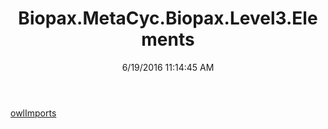 ﻿---
title: Biopax.MetaCyc.Biopax.Level3.Elements
date: 6/19/2016 11:14:45 AM
---

[owlImports](T-Biopax.MetaCyc.Biopax.Level3.Elements.owlImports.html)
